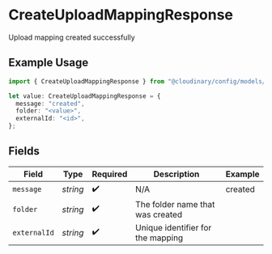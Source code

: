 # CreateUploadMappingResponse

Upload mapping created successfully

## Example Usage

```typescript
import { CreateUploadMappingResponse } from "@cloudinary/config/models/operations";

let value: CreateUploadMappingResponse = {
  message: "created",
  folder: "<value>",
  externalId: "<id>",
};
```

## Fields

| Field                             | Type                              | Required                          | Description                       | Example                           |
| --------------------------------- | --------------------------------- | --------------------------------- | --------------------------------- | --------------------------------- |
| `message`                         | *string*                          | :heavy_check_mark:                | N/A                               | created                           |
| `folder`                          | *string*                          | :heavy_check_mark:                | The folder name that was created  |                                   |
| `externalId`                      | *string*                          | :heavy_check_mark:                | Unique identifier for the mapping |                                   |